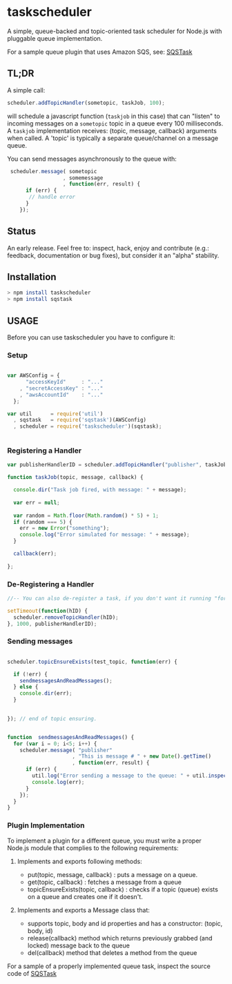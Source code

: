 taskscheduler
=============

A simple, queue-backed and topic-oriented task scheduler for Node.js with pluggable queue implementation. 

For a sample queue plugin that uses Amazon SQS, see: [SQSTask](https://github.com/publicmediaplatform/sqstask)

## TL;DR

A simple call: 

```javascript
scheduler.addTopicHandler(sometopic, taskJob, 100);
```

will schedule a javascript function (`taskjob` in this case) that can "listen" to incoming messages on a `sometopic` topic 
in a queue every 100 milliseconds. A `taskjob` implementation receives: (topic, message, callback) arguments when called. A 'topic' is typically 
a separate queue/channel on a message queue. 

You can send messages asynchronously to the queue with:

```javascript
 scheduler.message( sometopic
                  , somemessage
                  , function(err, result) {
      if (err) {
       // handle error
      }
    });
```

## Status

An early release. Feel free to: inspect, hack, enjoy and contribute (e.g.: feedback, documentation or bug fixes), 
but consider it an "alpha" stability. 

## Installation

```bash
> npm install taskscheduler
> npm install sqstask
```

## USAGE

Before you can use taskscheduler you have to configure it:

### Setup

```javascript

var AWSConfig = {
      "accessKeyId"     : "..."
    , "secretAccessKey" : "..."
    , "awsAccountId"    : "..."
  };

var util      = require('util')
  , sqstask   = require('sqstask')(AWSConfig)
  , scheduler = require('taskscheduler')(sqstask);
  
```  

### Registering a Handler

```javascript
var publisherHandlerID = scheduler.addTopicHandler("publisher", taskJob, 100);

function taskJob(topic, message, callback) {

  console.dir("Task job fired, with message: " + message);
   
  var err = null;
  
  var random = Math.floor(Math.random() * 5) + 1;
  if (random === 5) {
    err = new Error("something");
    console.log("Error simulated for message: " + message);
  }    

  callback(err);
    
};
```

### De-Registering a Handler

```javascript
//-- You can also de-register a task, if you don't want it running "forever".

setTimeout(function(hID) {
  scheduler.removeTopicHandler(hID);
}, 1000, publisherHandlerID);
```

### Sending messages

```javascript

scheduler.topicEnsureExists(test_topic, function(err) {

  if (!err) {
    sendmessagesAndReadMessages();
  } else {
    console.dir(err);
  }

  
}); // end of topic ensuring.


function  sendmessagesAndReadMessages() {
  for (var i = 0; i<5; i++) {
    scheduler.message( "publisher"
                     , "This is message # " + new Date().getTime()
                     , function(err, result) {
      if (err) {
        util.log("Error sending a message to the queue: " + util.inspect(err.Body.ErrorResponse.Error));
        console.log(err);
      }
    });
  }
}
```

### Plugin Implementation

To implement a plugin for a different queue, you must write a proper Node.js module that complies to the following requirements:

1. Implements and exports following methods:

    - put(topic, message, callback) : puts a message on a queue.
    - get(topic, callback) : fetches a message from a queue
    - topicEnsureExists(topic, callback) : checks if a topic (queue) exists on a queue and creates one if it doesn't.
    
2. Implements and exports a Message class that:
    - supports topic, body and id properties and has a constructor: (topic, body, id)
    - release(callback) method which returns previously grabbed (and locked) message back to the queue
    - del(callback) method that deletes a method from the queue    
    
For a sample of a properly implemented queue task, inspect the source code of [SQSTask](https://github.com/publicmediaplatform/sqstask)    

